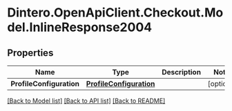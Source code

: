 # Dintero.OpenApiClient.Checkout.Model.InlineResponse2004

## Properties

Name | Type | Description | Notes
------------ | ------------- | ------------- | -------------
**ProfileConfiguration** | [**ProfileConfiguration**](ProfileConfiguration.md) |  | [optional] 

[[Back to Model list]](../README.md#documentation-for-models) [[Back to API list]](../README.md#documentation-for-api-endpoints) [[Back to README]](../README.md)

